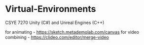 # Virtual-Environments
CSYE 7270 Unity (C#) and Unreal Engines (C++)

for animating - https://sketch.metademolab.com/canvas
for video combining - https://clideo.com/editor/merge-video




